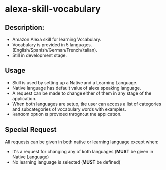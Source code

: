 # alexa-skill-vocabulary

## Description:
- Amazon Alexa skill for learning Vocabulary.
- Vocabulary is provided in 5 languages. (English/Spanish/German/French/Italian).
- Still in development stage.

## Usage
- Skill is used by setting up a Native and a Learning Language.
- Native language has default value of alexa speaking language.
- A request can be made to change either of them in any stage of the application.
- When both languages are setup, the user can access a list of categories and subcategories of vocabulary words with examples.
- Random option is provided throghout the application.


## Special Request
All requests can be given in both native or learning language except when:
- It's a request for changing any of both languages (**MUST** be given in Native Language)
- No learning language is selected (**MUST** be defined)

